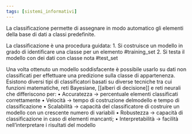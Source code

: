 ```yaml
---
tags: [sistemi_informativi]
---
```

La classificazione permette di assegnare in modo automatico gli elementi della
base di dati a classi predefinite. 

La classificazione è una procedura guidata:
	1. Si costruisce un modello in grado di identificare una classe per un elemento #training_set
	2. Si testa il modello con dei dati con classe nota #test_set

Una volta ottenuto un modello soddisfacente è possibile usarlo su dati non classificati per effettuare una predizione sulla classe di appartenenza.
Esistono diversi tipi di classificatori basati su diverse tecniche tra cui funzioni matematiche, reti Bayesiane, [[alberi di decisione]] e reti neurali che differiscono per:
	• Accuratezza -> percentuale elementi classificati correttamente
	• Velocità -> tempo di costruzione delmodello e tempo di classificazione
	• Scalabilità -> capacità del classificatore di costruire un modello con un crescente numero di variabili
	• Robustezza -> capacità di classificazione in caso di elementi mancanti;
	• Interpretabilità -> facilità nell’interpretare i risultati del modello

